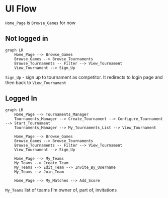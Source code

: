 # UI Flow
`Home_Page` is `Browse_Games` for now
## Not logged in
```mermaid
graph LR
    Home_Page --> Browse_Games
    Browse_Games --> Browse_Tournaments
    Browse_Tournaments -- Filter --> View_Tournament
    View_Tournament --> Sign_Up
```
`Sign_Up` - sign up to tournament as competitor. It redirects to login page and then back to `View_Tournament`
## Logged In
```mermaid
graph LR
    Home_Page --> Tournaments_Manager 
    Tournaments_Manager --> Create_Tournament --> Configure_Tournament --> Start_Tournament
    Tournaments_Manager --> My_Tournaments_List --> View_Tournament

    Home_Page --> Browse_Games
    Browse_Games --> Browse_Tournaments
    Browse_Tournaments -- Filter --> View_Tournament
    View_Tournament --> Sign_Up
    
    Home_Page --> My_Teams
    My_Teams --> Create_Team
    My_Teams --> Edit_Team --> Invite_By_Username
    My_Teams --> Join_Team

    Home_Page --> My_Matches --> Add_Score
```
`My_Teams` list of teams I'm owner of, part of, invitations